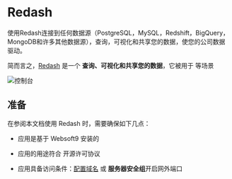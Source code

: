 # Redash

使用Redash连接到任何数据源（PostgreSQL，MySQL，Redshift，BigQuery，MongoDB和许多其他数据源），查询，可视化和共享您的数据，使您的公司数据驱动。

简而言之，[Redash](https://redash.io/) 是一个 **查询、可视化和共享您的数据**，它被用于  等场景


![控制台](https://libs.websoft9.com/Websoft9/DocsPicture/zh/redash/redash-gui-websoft9.png)


## 准备

在参阅本文档使用 Redash 时，需要确保如下几点：

- 应用是基于 Websoft9 安装的

- 应用的用途符合 [](https://some_license_url) 开源许可协议

- 应用具备访问条件：[配置域名](./guide/appsetdomain) 或 **服务器安全组**开启网外端口